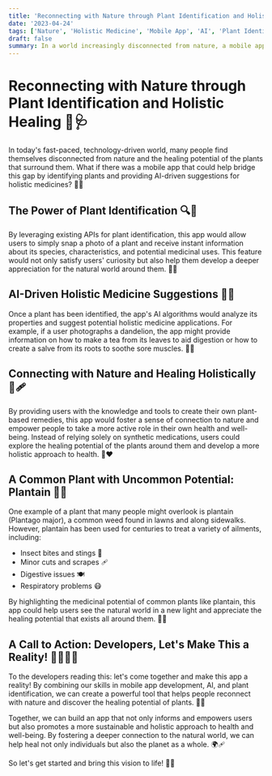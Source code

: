 ```yaml
---
title: 'Reconnecting with Nature through Plant Identification and Holistic Healing 🌿🩺'
date: '2023-04-24'
tags: ['Nature', 'Holistic Medicine', 'Mobile App', 'AI', 'Plant Identification']
draft: false
summary: In a world increasingly disconnected from nature, a mobile app that combines plant identification and AI-driven holistic medicine suggestions could help people reconnect with the natural world and discover the healing potential of plants around them.
---
```


# Reconnecting with Nature through Plant Identification and Holistic Healing 🌿🩺

In today's fast-paced, technology-driven world, many people find themselves disconnected from nature and the healing potential of the plants that surround them. What if there was a mobile app that could help bridge this gap by identifying plants and providing AI-driven suggestions for holistic medicines? 📱🌿

## The Power of Plant Identification 🔍🍃

By leveraging existing APIs for plant identification, this app would allow users to simply snap a photo of a plant and receive instant information about its species, characteristics, and potential medicinal uses. This feature would not only satisfy users' curiosity but also help them develop a deeper appreciation for the natural world around them. 📸🌾

## AI-Driven Holistic Medicine Suggestions 🧠💊

Once a plant has been identified, the app's AI algorithms would analyze its properties and suggest potential holistic medicine applications. For example, if a user photographs a dandelion, the app might provide information on how to make a tea from its leaves to aid digestion or how to create a salve from its roots to soothe sore muscles. 🍵🌼

## Connecting with Nature and Healing Holistically 🌳🩹

By providing users with the knowledge and tools to create their own plant-based remedies, this app would foster a sense of connection to nature and empower people to take a more active role in their own health and well-being. Instead of relying solely on synthetic medications, users could explore the healing potential of the plants around them and develop a more holistic approach to health. 🌿❤️

## A Common Plant with Uncommon Potential: Plantain 🌱💡

One example of a plant that many people might overlook is plantain (Plantago major), a common weed found in lawns and along sidewalks. However, plantain has been used for centuries to treat a variety of ailments, including:

- Insect bites and stings 🐝
- Minor cuts and scrapes 🩹
- Digestive issues 🍽️
- Respiratory problems 😷

By highlighting the medicinal potential of common plants like plantain, this app could help users see the natural world in a new light and appreciate the healing potential that exists all around them. 🌿✨

## A Call to Action: Developers, Let's Make This a Reality! 👩‍💻👨‍💻

To the developers reading this: let's come together and make this app a reality! By combining our skills in mobile app development, AI, and plant identification, we can create a powerful tool that helps people reconnect with nature and discover the healing potential of plants. 💪📱

Together, we can build an app that not only informs and empowers users but also promotes a more sustainable and holistic approach to health and well-being. By fostering a deeper connection to the natural world, we can help heal not only individuals but also the planet as a whole. 🌍🩹

So let's get started and bring this vision to life! 🚀🌿
